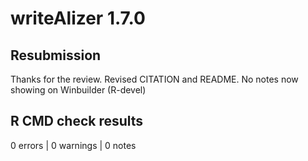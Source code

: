 # writeAlizer 1.7.0

## Resubmission

Thanks for the review. Revised CITATION and README.
No notes now showing on Winbuilder (R-devel)

## R CMD check results

0 errors | 0 warnings | 0 notes
